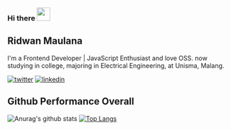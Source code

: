 ### Hi there <img src="https://raw.githubusercontent.com/MartinHeinz/MartinHeinz/master/wave.gif" width="30px">

## Ridwan Maulana

I'm a Frontend Developer | JavaScript Enthusiast and love OSS.
now studying in college, majoring in Electrical Engineering, at Unisma, Malang.

<a href="https://twitter.com/ridvisible" target="_blank"><img alt="twitter" src="https://img.shields.io/badge/twitter-%231DA1F2.svg?&style=for-the-badge&logo=twitter&logoColor=white"/></a>
<a href="https://www.linkedin.com/in/ridwan-maulana-9a70a1169" target="_blank"><img alt="linkedin" src="https://img.shields.io/badge/linkedin-%230077B5.svg?&style=for-the-badge&logo=linkedin&logoColor=white"/></a>

## Github Performance Overall
![Anurag's github stats](https://github-readme-stats.vercel.app/api?username=R1dwanMaulana&show_icons=true&theme=dracula)
[![Top Langs](https://github-readme-stats.vercel.app/api/top-langs/?username=R1dwanMaulana&theme=nord&layout=compact)](https://github.com/anuraghazra/github-readme-stats)
